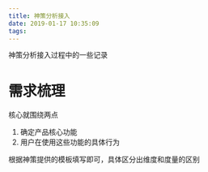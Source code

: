 ```yaml
---
title: 神策分析接入
date: 2019-01-17 10:35:09
tags:
---
```

神策分析接入过程中的一些记录<!--more-->

# 需求梳理

核心就围绕两点

1. 确定产品核心功能
2. 用户在使用这些功能的具体行为

根据神策提供的模板填写即可，具体区分出维度和度量的区别
